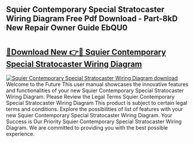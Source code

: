 ## Squier Contemporary Special Stratocaster Wiring Diagram Free Pdf Download - Part-8kD New Repair Owner Guide EbQU0

# <h2><a href="http://dfltqa.blite.top/?on=Squier+Contemporary+Special+Stratocaster+Wiring+Diagram">🔗Download New 👉🔴 Squier Contemporary Special Stratocaster Wiring Diagram</a></h2>

[![Squier Contemporary Special Stratocaster Wiring Diagram download](https://i.imgur.com/lujVjoI.png)](http://dfltqa.blite.top/?on=Squier+Contemporary+Special+Stratocaster+Wiring+Diagram)
Welcome to the Future This user manual showcases the innovative features and functionalities of your new Squier Contemporary Special Stratocaster Wiring Diagram. Please Review the Legal Terms Squier Contemporary Special Stratocaster Wiring Diagram This product is subject to certain legal terms and conditions. Explore the possibilities of list of features with your new Squier Contemporary Special Stratocaster Wiring Diagram. Your Success is Our Priority Squier Contemporary Special Stratocaster Wiring Diagram. We are committed to providing you with the best possible experience.
